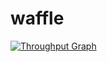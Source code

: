 # waffle

[![Throughput Graph](https://graphs.waffle.io/a-a-ron/waffle/throughput.svg)](https://waffle.io/a-a-ron/waffle/metrics/throughput)
